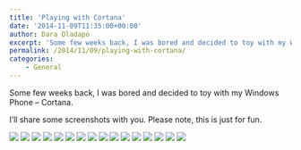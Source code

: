 ```yaml
---
title: 'Playing with Cortana'
date: '2014-11-09T11:35:00+00:00'
author: Dara Oladapo
excerpt: 'Some few weeks back, I was bored and decided to toy with my Windows Phone – Cortana.'
permalink: /2014/11/09/playing-with-cortana/
categories:
    - General
---
```


Some few weeks back, I was bored and decided to toy with my Windows Phone – Cortana.

I’ll share some screenshots with you. Please note, this is just for fun.

![](./blog-assets/2023/11/word-image-367-1.png) ![](./blog-assets/2023/11/word-image-367-2.png) ![](./blog-assets/2023/11/word-image-367-3.png) ![](./blog-assets/2023/11/word-image-367-4.png) ![](./blog-assets/2023/11/word-image-367-5.png) ![](./blog-assets/2023/11/word-image-367-6.png) ![](./blog-assets/2023/11/word-image-367-7.png) ![](./blog-assets/2023/11/word-image-367-8.png) ![](./blog-assets/2023/11/word-image-367-9.png) ![](./blog-assets/2023/11/word-image-367-10.png) ![](./blog-assets/2023/11/word-image-367-11.png) ![](./blog-assets/2023/11/word-image-367-12.png) ![](./blog-assets/2023/11/word-image-367-13.png) ![](./blog-assets/2023/11/word-image-367-14.png) ![](./blog-assets/2023/11/word-image-367-15.png) ![](./blog-assets/2023/11/word-image-367-16.png)